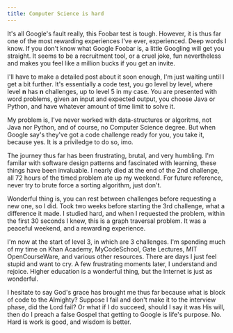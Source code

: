 ```yaml
---
title: Computer Science is hard
---
```


It's all Google's fault really, this Foobar test is tough. However, it is thus far one of the most rewarding experiences I've ever, experienced. Deep words I know. If you don't know what Google Foobar is, a little Googling will get you straight. It seems to be a recruitment tool, or a cruel joke, fun nevertheless and makes you feel like a million bucks if you get an invite.

I'll have to make a detailed post about it soon enough, I'm just waiting until I get a bit further. It's essentially a code test, you go level by level, where level **n** has **n** challenges, up to level 5 in my case. You are presented with word problems, given an input and expected output, you choose Java or Python, and have whatever amount of time limit to solve it.

My problem is, I've never worked with data-structures or algoritms, not Java nor Python, and of course, no Computer Science degree. But when Google say's they've got a code challenge ready for you, you take it, because yes. It is a priviledge to do so, imo.

The journey thus far has been frustrating, brutal, and very humbling. I'm familar with software design patterns and fascinated with learning, these things have been invaluable. I nearly died at the end of the 2nd challenge, all 72 hours of the timed problem ate up my weekend. For future reference, never try to brute force a sorting algorithm, just don't.

Wonderful thing is, you can rest between challenges before requesting a new one, so I did. Took two weeks before starting the 3rd challenge, what a difference it made. I studied hard, and when I requested the problem, within the first 30 seconds I knew, this is a graph traversal problem. It was a peaceful weekend, and a rewarding experience. 

I'm now at the start of level 3, in which are 3 challenges. I'm spending much of my time on Khan Academy, MyCodeSchool, Gate Lectures, MIT OpenCourseWare, and various other resources. There are days I just feel stupid and want to cry. A few frustrating moments later, I understand and rejoice. Higher education is a wonderful thing, but the Internet is just as wonderful.

I hesitate to say God's grace has brought me thus far because what is block of code to the Almighty? Suppose I fail and don't make it to the interview phase, did the Lord fail? Or what if I do succeed, should I say it was His will, then do I preach a false Gospel that getting to Google is life's purpose. No. Hard is work is good, and wisdom is better.
